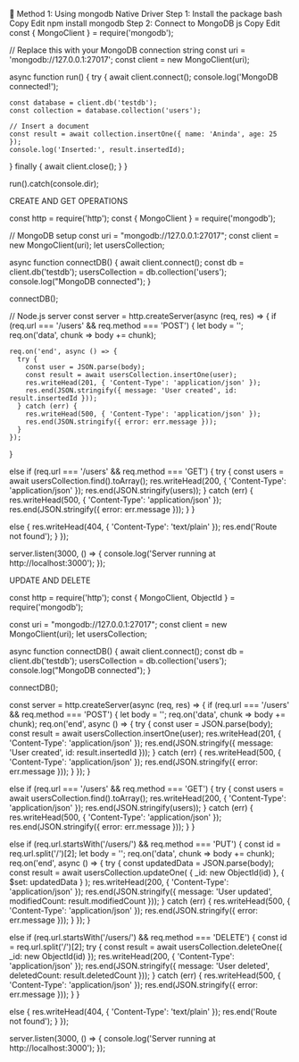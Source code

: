 🥇 Method 1: Using mongodb Native Driver
Step 1: Install the package
bash
Copy
Edit
npm install mongodb
Step 2: Connect to MongoDB
js
Copy
Edit
const { MongoClient } = require('mongodb');

// Replace this with your MongoDB connection string
const uri = 'mongodb://127.0.0.1:27017';
const client = new MongoClient(uri);

async function run() {
  try {
    await client.connect();
    console.log('MongoDB connected!');

    const database = client.db('testdb');
    const collection = database.collection('users');

    // Insert a document
    const result = await collection.insertOne({ name: 'Aninda', age: 25 });
    console.log('Inserted:', result.insertedId);

  } finally {
    await client.close();
  }
}

run().catch(console.dir);


CREATE AND GET OPERATIONS 

const http = require('http');
const { MongoClient } = require('mongodb');

// MongoDB setup
const uri = "mongodb://127.0.0.1:27017";
const client = new MongoClient(uri);
let usersCollection;

async function connectDB() {
  await client.connect();
  const db = client.db('testdb');
  usersCollection = db.collection('users');
  console.log("MongoDB connected");
}

connectDB();

// Node.js server
const server = http.createServer(async (req, res) => {
  if (req.url === '/users' && req.method === 'POST') {
    let body = '';
    req.on('data', chunk => body += chunk);
    
    req.on('end', async () => {
      try {
        const user = JSON.parse(body);
        const result = await usersCollection.insertOne(user);
        res.writeHead(201, { 'Content-Type': 'application/json' });
        res.end(JSON.stringify({ message: 'User created', id: result.insertedId }));
      } catch (err) {
        res.writeHead(500, { 'Content-Type': 'application/json' });
        res.end(JSON.stringify({ error: err.message }));
      }
    });
  }

  else if (req.url === '/users' && req.method === 'GET') {
    try {
      const users = await usersCollection.find().toArray();
      res.writeHead(200, { 'Content-Type': 'application/json' });
      res.end(JSON.stringify(users));
    } catch (err) {
      res.writeHead(500, { 'Content-Type': 'application/json' });
      res.end(JSON.stringify({ error: err.message }));
    }
  }

  else {
    res.writeHead(404, { 'Content-Type': 'text/plain' });
    res.end('Route not found');
  }
});

server.listen(3000, () => {
  console.log('Server running at http://localhost:3000');
});



UPDATE AND DELETE

const http = require('http');
const { MongoClient, ObjectId } = require('mongodb');

const uri = "mongodb://127.0.0.1:27017";
const client = new MongoClient(uri);
let usersCollection;

async function connectDB() {
  await client.connect();
  const db = client.db('testdb');
  usersCollection = db.collection('users');
  console.log("MongoDB connected");
}

connectDB();

const server = http.createServer(async (req, res) => {
  if (req.url === '/users' && req.method === 'POST') {
    let body = '';
    req.on('data', chunk => body += chunk);
    req.on('end', async () => {
      try {
        const user = JSON.parse(body);
        const result = await usersCollection.insertOne(user);
        res.writeHead(201, { 'Content-Type': 'application/json' });
        res.end(JSON.stringify({ message: 'User created', id: result.insertedId }));
      } catch (err) {
        res.writeHead(500, { 'Content-Type': 'application/json' });
        res.end(JSON.stringify({ error: err.message }));
      }
    });
  }

  else if (req.url === '/users' && req.method === 'GET') {
    try {
      const users = await usersCollection.find().toArray();
      res.writeHead(200, { 'Content-Type': 'application/json' });
      res.end(JSON.stringify(users));
    } catch (err) {
      res.writeHead(500, { 'Content-Type': 'application/json' });
      res.end(JSON.stringify({ error: err.message }));
    }
  }

  else if (req.url.startsWith('/users/') && req.method === 'PUT') {
    const id = req.url.split('/')[2];
    let body = '';
    req.on('data', chunk => body += chunk);
    req.on('end', async () => {
      try {
        const updatedData = JSON.parse(body);
        const result = await usersCollection.updateOne(
          { _id: new ObjectId(id) },
          { $set: updatedData }
        );
        res.writeHead(200, { 'Content-Type': 'application/json' });
        res.end(JSON.stringify({ message: 'User updated', modifiedCount: result.modifiedCount }));
      } catch (err) {
        res.writeHead(500, { 'Content-Type': 'application/json' });
        res.end(JSON.stringify({ error: err.message }));
      }
    });
  }

  else if (req.url.startsWith('/users/') && req.method === 'DELETE') {
    const id = req.url.split('/')[2];
    try {
      const result = await usersCollection.deleteOne({ _id: new ObjectId(id) });
      res.writeHead(200, { 'Content-Type': 'application/json' });
      res.end(JSON.stringify({ message: 'User deleted', deletedCount: result.deletedCount }));
    } catch (err) {
      res.writeHead(500, { 'Content-Type': 'application/json' });
      res.end(JSON.stringify({ error: err.message }));
    }
  }

  else {
    res.writeHead(404, { 'Content-Type': 'text/plain' });
    res.end('Route not found');
  }
});

server.listen(3000, () => {
  console.log('Server running at http://localhost:3000');
});

